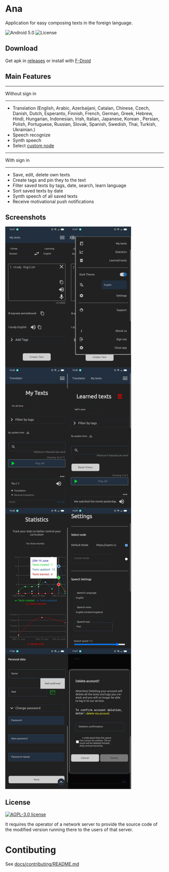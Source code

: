 # Ana

Application for easy composing texts in the foreign language.

![Android 5.0](https://img.shields.io/badge/android-5.0+-brightgreen)
![License](https://img.shields.io/github/license/kolserdav/ana)

## Download

Get apk in [releases](https://github.com/kolserdav/ana/releases) or install with [F-Droid](https://f-droid.org/en/packages/com.kolserdav.ana/)

## Main Features

---

Without sign in

---

- Translation (English, Arabic, Azerbaijani, Catalan, Chinese, Czech, Danish, Dutch, Esperanto, Finnish, French, German, Greek, Hebrew, Hindi, Hungarian, Indonesian, Irish, Italian, Japanese, Korean , Persian, Polish, Portuguese, Russian, Slovak, Spanish, Swedish, Thai, Turkish, Ukrainian.)
- Speech recognize
- Synth speech
- Select [custom node](./docs/CUSTOM_NODE.md)

---

With sign in

---

- Save, edit, delete own texts
- Create tags and pin they to the text
- Filter saved texts by tags, date, search, learn language
- Sort saved texts by date
- Synth speech of all saved texts
- Receive motivational push notifications

## Screenshots

<div style="position:relative;width:100%;display:flex;flex-flow:row wrap;">
  <img src="fastlane/metadata/android/en-US/images/phoneScreenshots/screenshot.jpeg" alt="fastlane/metadata/android/en-US/images/phoneScreenshots/screenshot.jpeg" width="200"/>
  <img src="fastlane/metadata/android/en-US/images/phoneScreenshots/screenshot2.jpeg" alt="fastlane/metadata/android/en-US/images/phoneScreenshots/screenshot2.jpeg" width="200"/>
  <img src="fastlane/metadata/android/en-US/images/phoneScreenshots/screenshot3.jpeg" alt="fastlane/metadata/android/en-US/images/phoneScreenshots/screenshot3.jpeg" width="200"/>
  <img src="fastlane/metadata/android/en-US/images/phoneScreenshots/screenshot4.jpeg" alt="fastlane/metadata/android/en-US/images/phoneScreenshots/screenshot4.jpeg" width="200"/>
  <img src="fastlane/metadata/android/en-US/images/phoneScreenshots/screenshot5.jpeg" alt="fastlane/metadata/android/en-US/images/phoneScreenshots/screenshot5.jpeg" width="200"/>
  <img src="fastlane/metadata/android/en-US/images/phoneScreenshots/screenshot6.jpeg" alt="fastlane/metadata/android/en-US/images/phoneScreenshots/screenshot6.jpeg" width="200"/>
  <img src="fastlane/metadata/android/en-US/images/phoneScreenshots/screenshot7.jpeg" alt="fastlane/metadata/android/en-US/images/phoneScreenshots/screenshot7.jpeg" width="200"/>
  <img src="fastlane/metadata/android/en-US/images/phoneScreenshots/screenshot8.jpeg" alt="fastlane/metadata/android/en-US/images/phoneScreenshots/screenshot8.jpeg" width="200"/>
</div>

## License

[![AGPL-3.0 license ](https://www.gnu.org/graphics/agplv3-155x51.png)](https://www.gnu.org/licenses/agpl-3.0.html)

It requires the operator of a network server to provide the source code of the modified version running there to the users of that server.

# Contibuting

See [docs/contributing/README.md](./docs/contributing/README.md)
